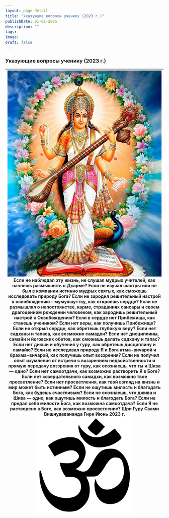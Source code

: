 ```yaml
---
layout: page-detail
title: "Указующие вопросы ученику (2023 г.)"
publishDate: 01-01-2025
description: ""
tags:
image:
draft: false
---
```


### Указующие вопросы ученику (2023 г.)

| ![Сарасвати](/upload/medialibrary/499/499c5486459bdda036efac977ea536a5.jpg "Сарасвати")  Если не наблюдал эту жизнь, не слушал мудрых учителей, как начнешь размышлять о Дхарме?  Если не изучал шастры или не был в компании истинно мудрых святых, как сможешь исследовать природу Бога?  Если не зародил решительный настрой к освобождению – мумукшуттву, как откроешь сердце?  Если не размышлял о непостоянстве, карме, страданиях сансары и своем драгоценном рождении человеком, как зародишь решительный настрой к Освобождению?  Если в сердце нет Прибежища, как станешь учеником?  Если нет веры, как получишь Прибежище?  Если не открыл сердце, как обретешь глубокую веру?  Если нет садханы и тапаса, как возможно самадхи?  Если нет дисциплины, самайи и йоговских обетов, как сможешь делать садхану и тапас?  Если нет дикши и обучения у гуру, как обретешь дисциплину и самайю?  Если не исследовал природу Я и Бога атма-вичарой и брахма-вичарой, как получишь опыт воззрения?  Если не получил опыт изумления от встречи с воззрением недвойственности и прямую передачу воззрения от гуру, как осознаешь, что ты и Шива — одно?  Если нет самоотдачи, как возможно растворить Я в Боге?  Если нет созерцательного самадхи, как возможно твое просветление?  Если нет просветления, как твой взгляд на жизнь и мир может быть истинным?  Если не ощутишь милость и благодать Бога, как будешь счастливым?  Если не осознаешь, что джива и Шива — одно, как ощутишь милость и благодать Бога?  Если не предал себя милости Бога, как возможна самоотдача?  Если Я не растворено в Боге, как возможно просветление?  Шри Гуру Свами Вишнудевананда Гири Июнь 2023 г. ![Ом](/upload/medialibrary/4e5/4e59138d7f13f8137afb77ab8ee41988.png) |
| ---------------------------------------------------------------------------------------------------------------------------------------------------------------------------------------------------------------------------------------------------------------------------------------------------------------------------------------------------------------------------------------------------------------------------------------------------------------------------------------------------------------------------------------------------------------------------------------------------------------------------------------------------------------------------------------------------------------------------------------------------------------------------------------------------------------------------------------------------------------------------------------------------------------------------------------------------------------------------------------------------------------------------------------------------------------------------------------------------------------------------------------------------------------------------------------------------------------------------------------------------------------------------------------------------------------------------------------------------------------------------------------------------------------------------------------------------------------------------------------------------------------------------------------------------------------------------------------------------------------------------------------------------------------------------------------------------------------------------------------------------------------- |
  
  
